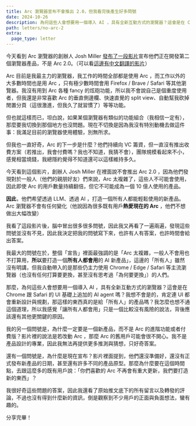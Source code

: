 ```yaml
---
title: Arc 瀏覽器宣布不會推出 2.0，但我看完後產生好多問號
date: 2024-10-26
description: 為何這些人會想要用一個導入 AI ，具有全新互動方式的瀏覽器？這會是在 Chrome 跟 Safari 的 UI 基礎上追加的 AI agent 嗎？我想不會是的，肯定連 UI 都會重新設計與規劃，那這樣的東西真的是給「所有人」的產品嗎？我怎麼也想不通這個道理，所以我感覺「讓所有人都會用」只是一個比較沒有風險的說法，背後應該還有其他更關鍵的原因。
path: letters/no-arc-2
extra:
  page_type: letter
---
```


今天看到 Arc 瀏覽器的創辦人 Josh Miller [發布了一段影片](https://x.com/joshm/status/1849896446113333688)宣布他們正在開發第二個瀏覽器產品，不是 Arc 2.0。（可以看[這邊有中文翻譯的影片](https://x.com/oran_ge/status/1849962844760179116)）

Arc 目前是我最主力的瀏覽器，我工作的時間全部都是使用 Arc ，而工作以外的大多數時間也是用 Arc ，只有極少數時間會用 Firefox / Brave / Safari 等其他瀏覽器。我沒有用到 Arc 各種 fancy 的炫砲功能，所以我不會說自己是個重度使用者，但我還是非常喜歡 Arc 的垂直側邊欄、快速直覺的 split view、自動幫我砍掉閒置分頁（這很激進，但我久了就習慣了）等等功能。

但也就這樣而已，坦白說，如果某個瀏覽器有類似的功能組合（我相信一定有），那麼要我切換到那個地方也沒問題。現在不切換是因為我沒有特別動機去做這件事：我滿足目前的瀏覽器使用體驗，別無所求。

但我也一直好奇，Arc 的下一步是什麼？他們持續向 VC 籌資，但一直沒有推出收費方案（若推出，我會付費嗎？我也不知道，我猜不會），團隊規模看起來不小，感覺相當燒錢，我總隱約覺得不知道還可以這樣維持多久。

今天看到這個影片，創辦人 Josh Miller 在裡面說不會推出 Arc 2.0 ，因為他們發現對於一般人（他們的親朋好友）們來說，Arc 太複雜了，這些人不可能會使用，因此即使 Arc 的用戶數量持續翻倍，但它不可能成為一個 10 億人使用的產品。

**因此**，他們希望透過 LLM、透過 AI ，打造一個所有人都能輕鬆使用的新產品。Arc 瀏覽器不會有任何變化（他說因為很多既有用戶**熱愛現在的 Arc** ，他們不想做出大幅改變）

我看了這段影片後，腦中冒出很多很多問號，因此我又再看了一遍兩遍，發現這些問號並沒有不見，因此我決定把我的問號寫下來，也許有人有答案，也許時間會給出答案。

我最大的問號在於，整個「宣告」裡面最強調的是「Arc 太複雜，一般人不會用也不打算用，**所以**要打造一個**所有人都會用**的 AI 新產品」，這邊的「所有人」雖然沒有明講，但我自動帶入的是那些仍主力使用 Chrome / Edge / Safari 等主流瀏覽器（也沒有任何打算要更換，甚至沒有思考過「為何要更換」）的人們。

那麼，為何這些人會想要用一個導入 AI ，具有全新互動方式的瀏覽器？這會是在 Chrome 跟 Safari 的 UI 基礎上追加的 AI agent 嗎？我想不會是的，肯定連 UI 都會重新設計與規劃，那這樣的東西真的是給「所有人」的產品嗎？我怎麼也想不通這個道理，所以我感覺「讓所有人都會用」只是一個比較沒有風險的說法，背後應該還有其他更關鍵的原因。

我的另一個問號是，為什麼一定要是一個新產品，而不是 Arc 的進階功能或者付費版？影片裡的說法是若改動 Arc ，那麼 Arc 的舊用戶可能會很不開心。我不是產品設計的專業，因此我無法再提供更多推測與猜想，只好奇答案。

還有一個問號是，為什麼是現在宣布？影片裡面提到，他們還沒準備好，還沒有正式發布新產品的日期，甚至還有許多不同的產品原型。那麼為什麼要在這個時間點，去跟這麼多的既有用戶說：「你們喜歡的 Arc 不再會有重大更新，我們要打造新的東西」？

我很好奇這些問題的答案，因此我還看了原始推文底下的所有留言以及轉發的評論，不過也沒有得到什麼新的資訊，倒是觀察到不少用戶的正面與負面想法，蠻有趣的。

分享完畢！